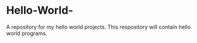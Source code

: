 # Hello-World-
A repository for my hello world projects.
This respository will contain hello world programs. 
